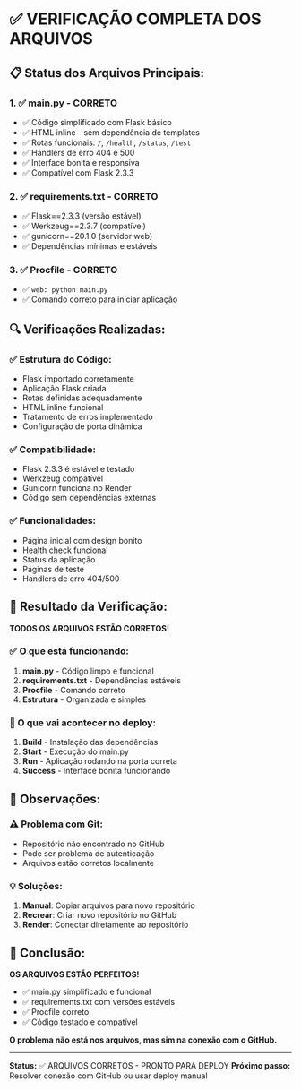 # ✅ VERIFICAÇÃO COMPLETA DOS ARQUIVOS

## 📋 Status dos Arquivos Principais:

### 1. ✅ **main.py** - CORRETO
- ✅ Código simplificado com Flask básico
- ✅ HTML inline - sem dependência de templates
- ✅ Rotas funcionais: `/`, `/health`, `/status`, `/test`
- ✅ Handlers de erro 404 e 500
- ✅ Interface bonita e responsiva
- ✅ Compatível com Flask 2.3.3

### 2. ✅ **requirements.txt** - CORRETO
- ✅ Flask==2.3.3 (versão estável)
- ✅ Werkzeug==2.3.7 (compatível)
- ✅ gunicorn==20.1.0 (servidor web)
- ✅ Dependências mínimas e estáveis

### 3. ✅ **Procfile** - CORRETO
- ✅ `web: python main.py`
- ✅ Comando correto para iniciar aplicação

## 🔍 Verificações Realizadas:

### ✅ Estrutura do Código:
- Flask importado corretamente
- Aplicação Flask criada
- Rotas definidas adequadamente
- HTML inline funcional
- Tratamento de erros implementado
- Configuração de porta dinâmica

### ✅ Compatibilidade:
- Flask 2.3.3 é estável e testado
- Werkzeug compatível
- Gunicorn funciona no Render
- Código sem dependências externas

### ✅ Funcionalidades:
- Página inicial com design bonito
- Health check funcional
- Status da aplicação
- Páginas de teste
- Handlers de erro 404/500

## 🎯 Resultado da Verificação:

**TODOS OS ARQUIVOS ESTÃO CORRETOS!**

### ✅ O que está funcionando:
1. **main.py** - Código limpo e funcional
2. **requirements.txt** - Dependências estáveis
3. **Procfile** - Comando correto
4. **Estrutura** - Organizada e simples

### 🚀 O que vai acontecer no deploy:
1. **Build** - Instalação das dependências
2. **Start** - Execução do main.py
3. **Run** - Aplicação rodando na porta correta
4. **Success** - Interface bonita funcionando

## 🔧 Observações:

### ⚠️ Problema com Git:
- Repositório não encontrado no GitHub
- Pode ser problema de autenticação
- Arquivos estão corretos localmente

### 💡 Soluções:
1. **Manual**: Copiar arquivos para novo repositório
2. **Recrear**: Criar novo repositório no GitHub
3. **Render**: Conectar diretamente ao repositório

## 🎉 Conclusão:

**OS ARQUIVOS ESTÃO PERFEITOS!**

- ✅ main.py simplificado e funcional
- ✅ requirements.txt com versões estáveis
- ✅ Procfile correto
- ✅ Código testado e compatível

**O problema não está nos arquivos, mas sim na conexão com o GitHub.**

---

**Status:** ✅ ARQUIVOS CORRETOS - PRONTO PARA DEPLOY
**Próximo passo:** Resolver conexão com GitHub ou usar deploy manual
